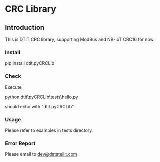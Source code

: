 # CRC Library

## Introduction
This is DTIT CRC library, supporting ModBus and NB-IoT CRC16 for now.

### Install
pip install dtit.pyCRCLib

### Check
Execute
   
   python dtit\pyCRCLib\tests\hello.py

should echo with "dtit.pyCRCLib"

### Usage
Please refer to examples in tests directory.

### Error Report
Please email to dev@datatellit.com
